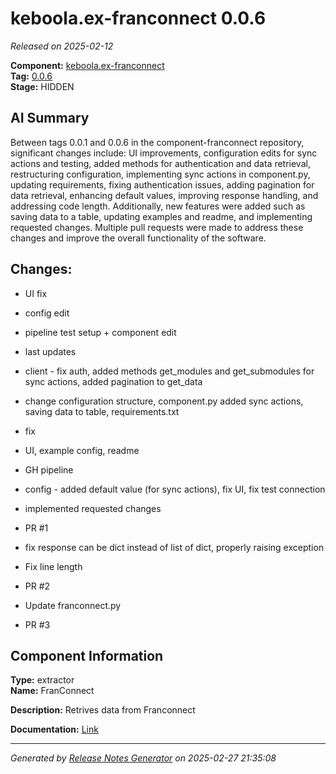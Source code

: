 # keboola.ex-franconnect 0.0.6

_Released on 2025-02-12_

**Component:** [keboola.ex-franconnect](https://github.com/keboola/component-franconnect)  
**Tag:** [0.0.6](https://github.com/keboola/component-franconnect/releases/tag/0.0.6)  
**Stage:** HIDDEN  


## AI Summary
Between tags 0.0.1 and 0.0.6 in the component-franconnect repository, significant changes include: UI improvements, configuration edits for sync actions and testing, added methods for authentication and data retrieval, restructuring configuration, implementing sync actions in component.py, updating requirements, fixing authentication issues, adding pagination for data retrieval, enhancing default values, improving response handling, and addressing code length. Additionally, new features were added such as saving data to a table, updating examples and readme, and implementing requested changes. Multiple pull requests were made to address these changes and improve the overall functionality of the software.



## Changes:



- UI fix 




- config edit 






- pipeline test setup + component edit 




- last updates 




- client - fix auth, added methods get_modules and get_submodules for sync actions, added pagination to get_data 




- change configuration structure, component.py added sync actions, saving data to table, requirements.txt 




- fix 




- UI, example config, readme 




- GH pipeline 




- config - added default value (for sync actions), fix UI, fix test connection 




- implemented requested changes 




- PR #1 




- fix response can be dict instead of list of dict, properly raising exception 




- Fix line length 




- PR #2 




- Update franconnect.py 




- PR #3 






## Component Information
**Type:** extractor  
**Name:** FranConnect  

**Description:** Retrives data from Franconnect  


**Documentation:** [Link](https://github.com/keboola/component-franconnect/blob/master/README.md)  



---
_Generated by [Release Notes Generator](https://github.com/keboola/release-notes-generator) on 2025-02-27 21:35:08_ 